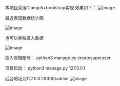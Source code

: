 本项目采用Django5+bootstrap实现
效果如下：
![image](https://github.com/hhtao/ChildBehaviorTracker/assets/9322608/dc10b149-6d5b-4f2f-96e7-b9e2ec828ddb)

最近表现数据统计图


![image](https://github.com/hhtao/ChildBehaviorTracker/assets/9322608/ff30c168-8fe6-407d-a329-b5bf92b2e8f0)


也可以单独录入数据

![image](https://github.com/hhtao/ChildBehaviorTracker/assets/9322608/28eee80f-5d3e-4f58-ad34-76b720d78f3a)

插入管理账号：
python3 manage.py createsuperuser

项目启动：
python3 manage.py 127.0.0.1

后台地址为127.0.0.1:8000/admin
![image](https://github.com/hhtao/ChildBehaviorTracker/assets/9322608/80f6485b-1838-4d87-801a-01dc75fdbca8)

